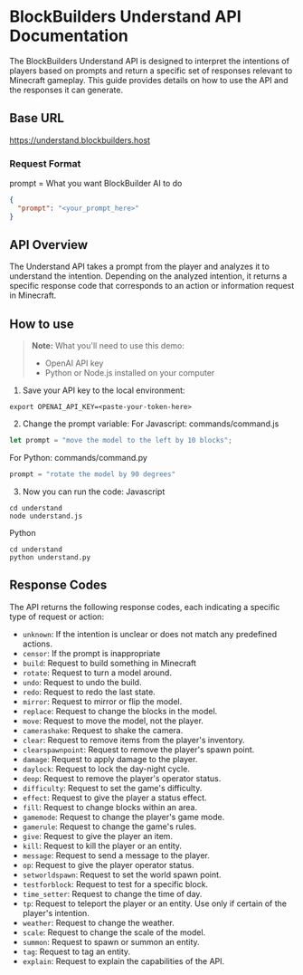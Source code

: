 # BlockBuilders Understand API Documentation

The BlockBuilders Understand API is designed to interpret the intentions of players based on prompts and return a specific set of responses relevant to Minecraft gameplay. 
This guide provides details on how to use the API and the responses it can generate.

## Base URL
https://understand.blockbuilders.host

### Request Format

prompt = What you want BlockBuilder AI to do 

```json
{
  "prompt": "<your_prompt_here>"
}
```

## API Overview
The Understand API takes a prompt from the player and analyzes it to understand the intention. 
Depending on the analyzed intention, it returns a specific response code that corresponds to an action or information request in Minecraft.

## How to use
> **Note:** What you'll need to use this demo:
> - OpenAI API key
> - Python or Node.js installed on your computer

1. Save your API key to the local environment:
```shell
export OPENAI_API_KEY=<paste-your-token-here>
```
2. Change the prompt variable:
For Javascript: commands/command.js
```javascript
let prompt = "move the model to the left by 10 blocks";
```
For Python: commands/command.py
```python
prompt = "rotate the model by 90 degrees"
```
3. Now you can run the code:
Javascript
```shell
cd understand
node understand.js
```
Python
```shell
cd understand
python understand.py
```


## Response Codes
The API returns the following response codes, each indicating a specific type of request or action:

- `unknown`: If the intention is unclear or does not match any predefined actions.
- `censor`: If the prompt is inappropriate
- `build`: Request to build something in Minecraft
- `rotate`: Request to turn a model around.
- `undo`: Request to undo the build.
- `redo`: Request to redo the last state.
- `mirror`: Request to mirror or flip the model.
- `replace`: Request to change the blocks in the model.
- `move`: Request to move the model, not the player.
- `camerashake`: Request to shake the camera.
- `clear`: Request to remove items from the player's inventory.
- `clearspawnpoint`: Request to remove the player's spawn point.
- `damage`: Request to apply damage to the player.
- `daylock`: Request to lock the day-night cycle.
- `deop`: Request to remove the player's operator status.
- `difficulty`: Request to set the game's difficulty.
- `effect`: Request to give the player a status effect.
- `fill`: Request to change blocks within an area.
- `gamemode`: Request to change the player's game mode.
- `gamerule`: Request to change the game's rules.
- `give`: Request to give the player an item.
- `kill`: Request to kill the player or an entity.
- `message`: Request to send a message to the player.
- `op`: Request to give the player operator status.
- `setworldspawn`: Request to set the world spawn point.
- `testforblock`: Request to test for a specific block.
- `time_setter`: Request to change the time of day.
- `tp`: Request to teleport the player or an entity. Use only if certain of the player's intention.
- `weather`: Request to change the weather.
- `scale`: Request to change the scale of the model.
- `summon`: Request to spawn or summon an entity.
- `tag`: Request to tag an entity.
- `explain`: Request to explain the capabilities of the API.



